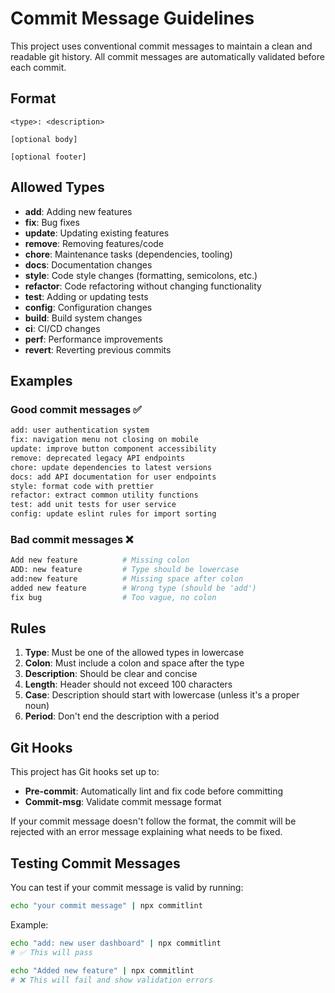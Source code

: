 # Commit Message Guidelines

This project uses conventional commit messages to maintain a clean and readable git history. All commit messages are automatically validated before each commit.

## Format

```
<type>: <description>

[optional body]

[optional footer]
```

## Allowed Types

- **add**: Adding new features
- **fix**: Bug fixes
- **update**: Updating existing features
- **remove**: Removing features/code
- **chore**: Maintenance tasks (dependencies, tooling)
- **docs**: Documentation changes
- **style**: Code style changes (formatting, semicolons, etc.)
- **refactor**: Code refactoring without changing functionality
- **test**: Adding or updating tests
- **config**: Configuration changes
- **build**: Build system changes
- **ci**: CI/CD changes
- **perf**: Performance improvements
- **revert**: Reverting previous commits

## Examples

### Good commit messages ✅

```bash
add: user authentication system
fix: navigation menu not closing on mobile
update: improve button component accessibility
remove: deprecated legacy API endpoints
chore: update dependencies to latest versions
docs: add API documentation for user endpoints
style: format code with prettier
refactor: extract common utility functions
test: add unit tests for user service
config: update eslint rules for import sorting
```

### Bad commit messages ❌

```bash
Add new feature          # Missing colon
ADD: new feature         # Type should be lowercase
add:new feature          # Missing space after colon
added new feature        # Wrong type (should be 'add')
fix bug                  # Too vague, no colon
```

## Rules

1. **Type**: Must be one of the allowed types in lowercase
2. **Colon**: Must include a colon and space after the type
3. **Description**: Should be clear and concise
4. **Length**: Header should not exceed 100 characters
5. **Case**: Description should start with lowercase (unless it's a proper noun)
6. **Period**: Don't end the description with a period

## Git Hooks

This project has Git hooks set up to:

- **Pre-commit**: Automatically lint and fix code before committing
- **Commit-msg**: Validate commit message format

If your commit message doesn't follow the format, the commit will be rejected with an error message explaining what needs to be fixed.

## Testing Commit Messages

You can test if your commit message is valid by running:

```bash
echo "your commit message" | npx commitlint
```

Example:

```bash
echo "add: new user dashboard" | npx commitlint
# ✅ This will pass

echo "Added new feature" | npx commitlint
# ❌ This will fail and show validation errors
```
